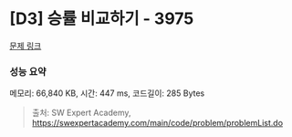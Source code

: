 # [D3] 승률 비교하기 - 3975 

[문제 링크](https://swexpertacademy.com/main/code/problem/problemDetail.do?contestProbId=AWIX_iFqjg4DFAVH) 

### 성능 요약

메모리: 66,840 KB, 시간: 447 ms, 코드길이: 285 Bytes



> 출처: SW Expert Academy, https://swexpertacademy.com/main/code/problem/problemList.do